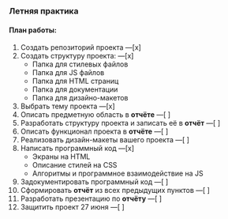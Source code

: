 ### Летняя практика
#### План работы:

1. Создать репозиторий проекта —[x]
2. Создать структуру проекта: —[x]
    * Папка для стилевых файлов
    * Папка для JS файлов
    * Папка для HTML страниц
    * Папка для документации
    * Папка для дизайно-макетов
3. Выбрать тему проекта —[x]
4. Описать предметную область в **отчёте** —[ ]
5. Разработать структуру проекта и записать её в **отчёт** —[ ]
6. Описать функционал проекта в **отчёте** —[ ]
7. Реализовать дизайн-макеты вашего проекта —[ ]
8. Написать программный код —[x]
    * Экраны на HTML
    * Описание стилей на CSS
    * Алгоритмы и программное взаимодействие на JS
9. Задокументировать программный код —[ ]
10. Сформировать **отчёт** из всех предыдущих пунктов —[ ]
11. Разработать презентацию по **отчёту** —[ ]
12. Защитить проект 27 июня —[ ]
